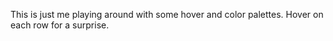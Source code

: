 This is just me playing around with some hover and color palettes.
Hover on each row for a surprise.
